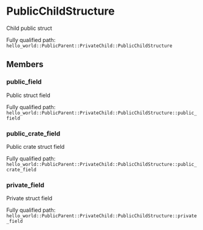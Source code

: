 # PublicChildStructure

Child public struct


Fully qualified path: `hello_world::PublicParent::PrivateChild::PublicChildStructure`

## Members

### public_field

Public struct field

Fully qualified path: `hello_world::PublicParent::PrivateChild::PublicChildStructure::public_field`


### public_crate_field

Public crate struct field

Fully qualified path: `hello_world::PublicParent::PrivateChild::PublicChildStructure::public_crate_field`


### private_field

Private struct field

Fully qualified path: `hello_world::PublicParent::PrivateChild::PublicChildStructure::private_field`


